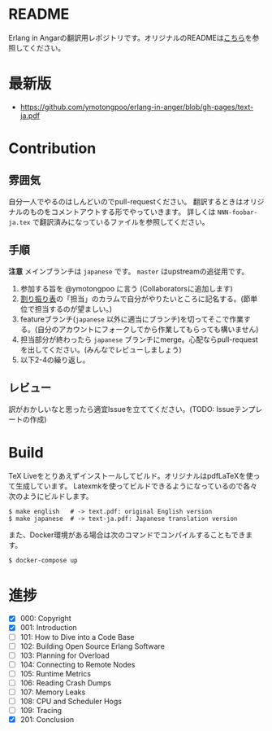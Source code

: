 # README
Erlang in Angarの翻訳用レポジトリです。オリジナルのREADMEは[こちら](./README.en.md)を参照してください。

# 最新版
* https://github.com/ymotongpoo/erlang-in-anger/blob/gh-pages/text-ja.pdf

# Contribution
## 雰囲気
自分一人でやるのはしんどいのでpull-requestください。
翻訳するときはオリジナルのものをコメントアウトする形でやっていきます。
詳しくは `NNN-foobar-ja.tex` で翻訳済みになっているファイルを参照してください。

## 手順
**注意** メインブランチは `japanese` です。 `master` はupstreamの追従用です。

1. 参加する旨を @ymotongpoo に言う (Collaboratorsに追加します)
2. [割り振り表](https://docs.google.com/spreadsheets/d/1jsGGbftXZmtHGe8J7nKy-xAsFErWUpHksGEn2Oolwvw/edit?usp=sharing)の「担当」のカラムで自分がやりたいところに記名する。(節単位で担当するのが望ましい。)
3. featureブランチ(`japanese` 以外に適当にブランチ)を切ってそこで作業する。(自分のアカウントにフォークしてから作業してもらっても構いません)
4. 担当部分が終わったら `japanese` ブランチにmerge。心配ならpull-requestを出してください。(みんなでレビューしましょう)
5. 以下2-4の繰り返し。

## レビュー
訳がおかしいなと思ったら適宜Issueを立ててください。(TODO: Issueテンプレートの作成)

# Build
TeX Liveをとりあえずインストールしてビルド。オリジナルはpdfLaTeXを使って生成しています。
Latexmkを使ってビルドできるようになっているので各々次のようにビルドします。

```console
$ make english   # -> text.pdf: original English version
$ make japanese  # -> text-ja.pdf: Japanese translation version
```

また、Docker環境がある場合は次のコマンドでコンパイルすることもできます。

```console
$ docker-compose up
```

# 進捗
- [x] 000: Copyright
- [x] 001: Introduction
- [ ] 101: How to Dive into a Code Base
- [ ] 102: Building Open Source Erlang Software
- [ ] 103: Planning for Overload
- [ ] 104: Connecting to Remote Nodes
- [ ] 105: Runtime Metrics
- [ ] 106: Reading Crash Dumps
- [ ] 107: Memory Leaks
- [ ] 108: CPU and Scheduler Hogs
- [ ] 109: Tracing
- [x] 201: Conclusion
